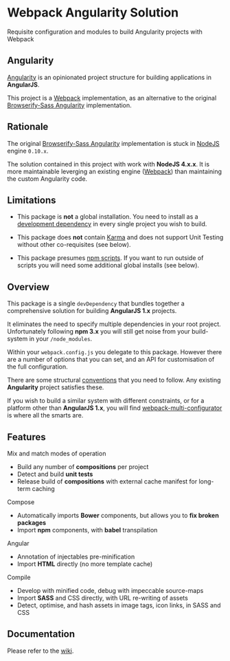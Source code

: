 # Webpack Angularity Solution

Requisite configuration and modules to build Angularity projects with Webpack

## Angularity

[Angularity](http://angularity.github.io/) is an opinionated project structure for building applications in **AngularJS**.

This project is a [Webpack](https://webpack.github.io/) implementation, as an alternative to the original [Browserify-Sass Angularity](https://github.com/angularity/node-angularity/) implementation.

## Rationale

The original [Browserify-Sass Angularity](https://github.com/angularity/node-angularity/) implementation is stuck in [NodeJS](https://nodejs.org) engine `0.10.x`.

The solution contained in this project with work with **NodeJS 4.x.x**. It is more maintainable leverging an existing engine ([Webpack](https://webpack.github.io/)) than maintaining the custom Angularity code.

## Limitations

* This package is **not** a global installation. You need to install as a [development dependency](https://docs.npmjs.com/files/package.json#devdependencies) in every single project you wish to build.

* This package does **not** contain [Karma](http://karma-runner.github.io/) and does not support Unit Testing without other co-requisites (see below).

* This package presumes [npm scripts](https://docs.npmjs.com/misc/scripts). If you want to run outside of scripts you will need some additional global installs (see below).

## Overview

This package is a single `devDependency` that bundles together a comprehensive solution for building **AngularJS 1.x** projects.

It eliminates the need to specify multiple dependencies in your root project. Unfortunately following **npm 3.x** you will still get noise from your build-system in your `/node_modules`.

Within your `webpack.config.js` you delegate to this package. However there are a number of options that you can set, and an API for customisation of the full configuration.

There are some structural [conventions](https://github.com//angularity/webpack-angularity-solution/wiki/conventions) that you need to follow. Any existing **Angularity** project satisfies these.

If you wish to build a similar system with different constraints, or for a platform other than **AngularJS 1.x**, you will find [webpack-multi-configurator](https://www.npmjs.com/package/webpack-multi-configurator) is where all the smarts are.

## Features

Mix and match modes of operation
* Build any number of **compositions** per project
* Detect and build **unit tests**
* Release build of **compositions** with external cache manifest for long-term caching

Compose
* Automatically imports **Bower** components, but allows you to **fix broken packages**
* Import **npm** components, with **babel** transpilation

Angular
* Annotation of injectables pre-minification
* Import **HTML** directly (no more template cache)

Compile
* Develop with minified code, debug with impeccable source-maps
* Import **SASS** and CSS directly, with URL re-writing of assets
* Detect, optimise, and hash assets in image tags, icon links, in SASS and CSS

## Documentation

Please refer to the [wiki](https://github.com//angularity/webpack-angularity-solution/wiki).